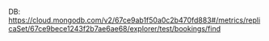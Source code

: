 DB: https://cloud.mongodb.com/v2/67ce9ab1f50a0c2b470fd883#/metrics/replicaSet/67ce9bece1243f2b7ae6ae68/explorer/test/bookings/find